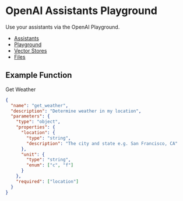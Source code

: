 # OpenAI Assistants Playground

Use your assistants via the OpenAI Playground.

- [Assistants](https://platform.openai.com/assistants)
- [Playground](https://platform.openai.com/playground/assistants)
- [Vector Stores](https://platform.openai.com/storage/vector_stores)
- [Files](https://platform.openai.com/storage/files)

## Example Function

Get Weather

```json
{
  "name": "get_weather",
  "description": "Determine weather in my location",
  "parameters": {
    "type": "object",
    "properties": {
      "location": {
        "type": "string",
        "description": "The city and state e.g. San Francisco, CA"
      },
      "unit": {
        "type": "string",
        "enum": ["c", "f"]
      }
    },
    "required": ["location"]
  }
}
```
